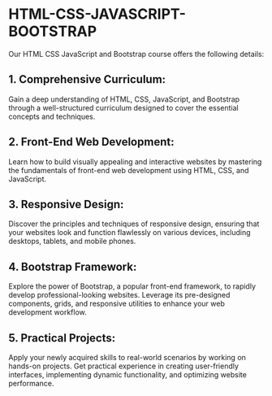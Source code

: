 # HTML-CSS-JAVASCRIPT-BOOTSTRAP


Our HTML CSS JavaScript and Bootstrap course offers the following details:

## 1. Comprehensive Curriculum:
 Gain a deep understanding of HTML, CSS, JavaScript, and Bootstrap through a well-structured curriculum designed to cover the essential concepts and techniques.

## 2. Front-End Web Development: 
Learn how to build visually appealing and interactive websites by mastering the fundamentals of front-end web development using HTML, CSS, and JavaScript.

## 3. Responsive Design: 
Discover the principles and techniques of responsive design, ensuring that your websites look and function flawlessly on various devices, including desktops, tablets, and mobile phones.

## 4. Bootstrap Framework: 
Explore the power of Bootstrap, a popular front-end framework, to rapidly develop professional-looking websites. Leverage its pre-designed components, grids, and responsive utilities to enhance your web development workflow.

## 5. Practical Projects: 
Apply your newly acquired skills to real-world scenarios by working on hands-on projects. Get practical experience in creating user-friendly interfaces, implementing dynamic functionality, and optimizing website performance.

